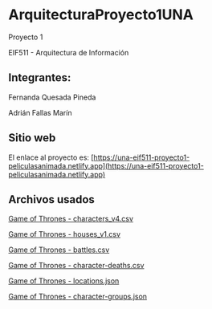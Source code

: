 # ArquitecturaProyecto1UNA

Proyecto 1

EIF511 - Arquitectura de Información

## Integrantes:

Fernanda Quesada Pineda

Adrián Fallas Marín

## Sitio web

El enlace al proyecto es: [https://una-eif511-proyecto1-peliculasanimada.netlify.app](https://una-eif511-proyecto1-peliculasanimada.netlify.app)

## Archivos usados

[Game of Thrones - characters_v4.csv](https://www.kaggle.com/datasets/rezaghari/game-of-thrones?select=characters_v4.csv)

[Game of Thrones - houses_v1.csv](https://www.kaggle.com/datasets/rezaghari/game-of-thrones?select=houses_v1.csv)

[Game of Thrones - battles.csv](https://www.kaggle.com/datasets/mylesoneill/game-of-thrones?select=battles.csv)

[Game of Thrones - character-deaths.csv](https://www.kaggle.com/datasets/mylesoneill/game-of-thrones?select=character-deaths.csv)

[Game of Thrones - locations.json](https://www.kaggle.com/datasets/mathurinache/game-of-thrones-data?select=locations.json)

[Game of Thrones - character-groups.json](https://www.kaggle.com/datasets/mathurinache/game-of-thrones-data?select=characters-groups.json)